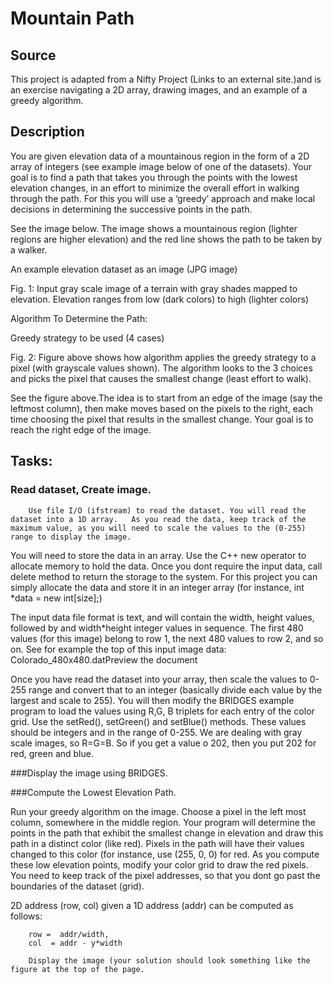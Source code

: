 Mountain Path
=============

Source
------

This project is adapted from a Nifty Project  (Links to an external site.)and is an exercise navigating a 2D array, drawing images, and an example of a greedy algorithm.

Description
-----------

You are given elevation data of a mountainous region in the form of a 2D array of integers (see example image below of one of the datasets). Your goal is to find a path that takes you through the points with the lowest elevation changes, in an effort to minimize the overall effort in walking through the path. For this you will use a ‘greedy’ approach and make local decisions in determining the successive points in the path.

See the  image  below. The image shows a mountainous region (lighter regions are higher elevation) and the red line shows the path to be taken by a walker.

 

An example elevation dataset as an image (JPG image)

Fig. 1: Input gray scale image of a terrain with  gray shades mapped to elevation. Elevation ranges from low (dark colors) to high (lighter colors)

 

Algorithm To Determine the Path:

Greedy strategy to be used (4 cases)

Fig. 2: Figure above shows how algorithm applies the greedy strategy to a pixel (with grayscale values shown). The algorithm looks to the 3 choices and picks the pixel that  causes the smallest change (least effort to walk).

 

See the figure above.The idea is to start from an edge of the image (say the leftmost column), then make moves based on the pixels to the right, each time choosing the pixel that results in the smallest change. Your goal is to reach the right edge of the image.

 

Tasks:
------

### Read dataset, Create image.
        Use file I/O (ifstream) to read the dataset. You will read the dataset into a 1D array.   As you read the data, keep track of the maximum value, as you will need to scale the values to the (0-255) range to display the image.

You will need to store the data in an array. Use the C++ new operator to allocate memory to hold the data. Once you dont require the input data, call delete method to return the storage to the system. For this project you can simply allocate the data and store it in an integer array (for instance, int *data = new int[size];)

The input data file format is text, and  will contain the width, height values, followed by and  width*height integer values  in sequence. The first 480 values (for this image) belong to row 1, the next 480 values to row 2,  and so on. See for example the top of  this input image data:   Colorado_480x480.datPreview the document   

Once you have read the dataset into your array, then scale the values to 0-255 range and convert that to an integer (basically divide each value by the largest and scale to 255). You will then modify the BRIDGES example program to load the values using R,G, B triplets for each entry of the color grid.  Use the setRed(), setGreen() and setBlue() methods. These values should be integers and in the range of 0-255. We are dealing with gray scale images, so  R=G=B. So if you get a value o 202, then you put 202 for red, green and blue.

###Display the image using BRIDGES.

###Compute the Lowest Elevation Path. 

Run your greedy algorithm on the image.  Choose a pixel in the left most column, somewhere in the middle region.  Your program will determine the points in the path that exhibit the smallest change in elevation and draw this path in a distinct color (like red). Pixels in the path will have their values changed to this color (for instance, use (255, 0, 0) for red.  As you compute these low elevation points, modify your color grid to draw the red pixels.  You need to keep track of the pixel addresses, so that you dont go past the boundaries of  the dataset (grid).

2D address (row, col) given a 1D  address (addr) can be computed as   follows:

        row =  addr/width,
        col  = addr - y*width 

        Display the image (your solution should look something like the figure at the top of the page.

